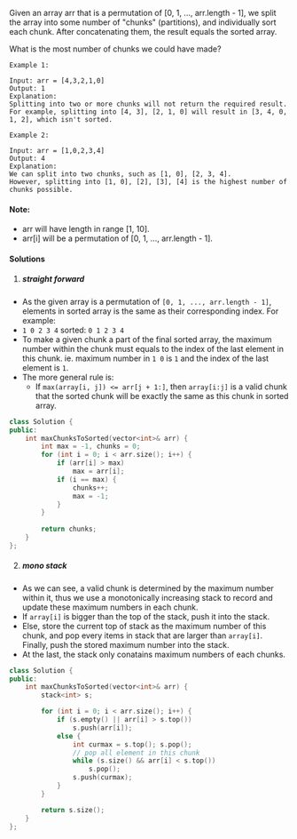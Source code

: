 Given an array arr that is a permutation of [0, 1, ..., arr.length - 1], we split the array into some number of "chunks" (partitions), and individually sort each chunk.  After concatenating them, the result equals the sorted array.

What is the most number of chunks we could have made?

```
Example 1:

Input: arr = [4,3,2,1,0]
Output: 1
Explanation:
Splitting into two or more chunks will not return the required result.
For example, splitting into [4, 3], [2, 1, 0] will result in [3, 4, 0, 1, 2], which isn't sorted.

Example 2:

Input: arr = [1,0,2,3,4]
Output: 4
Explanation:
We can split into two chunks, such as [1, 0], [2, 3, 4].
However, splitting into [1, 0], [2], [3], [4] is the highest number of chunks possible.
```

#### Note:

-    arr will have length in range [1, 10].
-    arr[i] will be a permutation of [0, 1, ..., arr.length - 1].


#### Solutions

1. ##### straight forward


- As the given array is a permutation of `[0, 1, ..., arr.length - 1]`, elements in sorted array is the same as their corresponding index. For example:
- `1 0 2 3 4`  sorted:  `0 1 2 3 4`
- To make a given chunk a part of the final sorted array, the maximum number within the chunk must equals to the index of the last element in this chunk. ie. maximum number in `1 0` is `1` and the index of the last element is `1`.
- The more general rule is: 
    - If `max(array[i, j]) <= arr[j + 1:]`, then `array[i:j]` is a valid chunk that the sorted chunk will be exactly the same as this chunk in sorted array.

```cpp
class Solution {
public:
    int maxChunksToSorted(vector<int>& arr) {
        int max = -1, chunks = 0;
        for (int i = 0; i < arr.size(); i++) {
            if (arr[i] > max)
                max = arr[i];
            if (i == max) {
                chunks++;
                max = -1;
            }
        }
        
        return chunks;
    }
};
```


2. ##### mono stack

- As we can see, a valid chunk is determined by the maximum number within it, thus we use a monotonically increasing stack to record and update these maximum numbers in each chunk.
- If `array[i]` is bigger than the top of the stack, push it into the stack.
- Else, store the current top of stack as the maximum number of this chunk, and pop every items in stack that are larger than `array[i]`. Finally, push the stored maximum number into the stack.
- At the last, the stack only conatains maximum numbers of each chunks.

```cpp
class Solution {
public:
    int maxChunksToSorted(vector<int>& arr) {
        stack<int> s;

        for (int i = 0; i < arr.size(); i++) {
            if (s.empty() || arr[i] > s.top())
                s.push(arr[i]); 
            else {
                int curmax = s.top(); s.pop();
                // pop all element in this chunk
                while (s.size() && arr[i] < s.top())
                    s.pop();
                s.push(curmax);
            }
        }

        return s.size();
    }
};
```